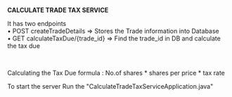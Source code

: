 **CALCULATE TRADE TAX SERVICE**

It has two endpoints <br>
    • POST createTradeDetails => Stores the Trade information into Database <br>
    • GET calculateTaxDue/{trade_id} => Find the trade_id in DB and calculate the tax due

<br>

Calculating the Tax Due formula : No.of shares * shares per price * tax rate <br>


To start the server Run the "CalculateTradeTaxServiceApplication.java" <br>
